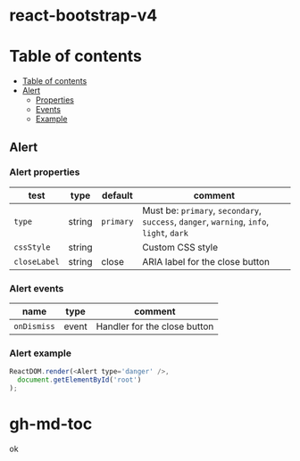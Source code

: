 # react-bootstrap-v4

# Table of contents

   * [Table of contents](#table-of-contents)
   * [Alert](#alert)
      * [Properties](#alert-properties)
      * [Events](#alert-events)
      * [Example](#alert-example)


## Alert

### Alert properties

test | type | default | comment
-- | -- | -- | -- 
`type` | string | `primary` | Must be: `primary`, `secondary`, `success`, `danger`, `warning`, `info`, `light`, `dark`
`cssStyle` | string | | Custom CSS style 
`closeLabel` | string | close | ARIA label for the close button 

### Alert events
name | type | comment
-- | -- | --
 `onDismiss` | event | Handler for the close button 

### Alert example

```js
ReactDOM.render(<Alert type='danger' />,
  document.getElementById('root')
);
```

gh-md-toc
=========

ok
